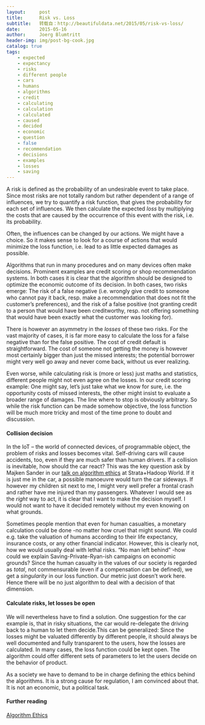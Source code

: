 ```yaml
---
layout:     post
title:      Risk vs. Loss
subtitle:   转载自：http://beautifuldata.net/2015/05/risk-vs-loss/
date:       2015-05-16
author:     Joerg Blumtritt
header-img: img/post-bg-cook.jpg
catalog: true
tags:
    - expected
    - expectancy
    - risks
    - different people
    - cars
    - humans
    - algorithms
    - credit
    - calculating
    - calculation
    - calculated
    - caused
    - decided
    - economic
    - question
    - false
    - recommendation
    - decisions
    - examples
    - losses
    - saving
---
```


A risk is defined as the probability of an undesirable event to take place. Since most risks are not totally random but rather dependent of a range of influences, we try to quantify a risk function, that gives the probability for each set of influences. We then calculate the expected *loss* by multiplying the costs that are caused by the occurrence of this event with the risk, i.e. its probability.

Often, the influences can be changed by our actions. We might have a choice. So it makes sense to look for a course of actions that would minimize the loss function, i.e. lead to as little expected damages as possible.

Algorithms that run in many procedures and on many devices often make decisions. Prominent examples are credit scoring or shop recommendation systems. In both cases it is clear that the algorithm should be designed to optimize the economic outcome of its decision. In both cases, two risks emerge: The risk of a false negative (i.e. wrongly give credit to someone who cannot pay it back, resp. make a recommendation that does not fit the customer’s preferences), and the risk of a false positive (not granting credit to a person that would have been creditworthy, resp. not offering something that would have been exactly what the customer was looking for).

There is however an asymmetry in the *losses* of these two risks. For the vast majority of cases, it is far more easy to calculate the loss for a false negative than for the false positive. The cost of credit default is straightforward. The cost of someone not getting the money is however most certainly bigger than just the missed interests; the potential borrower might very well go away and never come back, without us ever realizing.

Even worse, while calculating risk is (more or less) just maths and statistics, different people might not even agree on the losses. In our credit scoring example: One might say, let’s just take what we know for sure, i.e. the opportunity costs of missed interests, the other might insist to evaluate a broader range of damages. The line where to stop is obviously arbitrary. So while the risk function can be made somehow objective, the loss function will be much more tricky and most of the time prone to doubt and discussion.

#### Collision decision

In the IoT – the world of connected devices, of programmable object, the problem of risks and losses becomes vital. Self-driving cars will cause accidents, too, even if they are much safer than human drivers. If a collision is inevitable, how should the car react? This was the key question ask by Majken Sander in our [talk on algorithm ethics](http://strataconf.com/big-data-conference-uk-2015/public/schedule/detail/39799) at Strata+Hadoop World. If it is just me in the car, a possible manoeuvre would turn the car sideways. If however my children sit next to me, I might very well prefer a frontal crash and rather have me injured than my passengers. Whatever I would see as the *right* way to act, it is clear that I want to make the decision myself. I would not want to have it decided remotely without my even knowing on what grounds.

Sometimes people mention that even for human casualties, a monetary calculation could be done -no matter how cruel that might sound. We could e.g. take the valuation of humans according to their life expectancy, insurance costs, or any other financial indicator. However, this is clearly not, how we would usually deal with lethal risks. “No man left behind” -how could we explain Saving-Private-Ryan-ish campaigns on economic grounds? Since the human casualty in the values of our society is regarded as *total*, not commensurable (even if a compensation can be defined), we get a *singularity* in our loss function. Our metric just doesn’t work here. Hence there will be no just algorithm to deal with a decision of that dimension.

#### Calculate risks, let losses be open

We will nevertheless have to find a solution. One suggestion for the car example is, that in risky situations, the car would re-delegate the driving back to a human to let them decide.This can be generalized: Since the losses might be valuated differently by different people, it should always be well documented and fully transparent to the users, how the losses are calculated. In many cases, the loss function could be kept open. The algorithm could offer different sets of parameters to let the users decide on the behavior of product.

As a society we have to demand to be in charge defining the ethics behind the algorithms. It is a strong cause for regulation, I am convinced about that. It is not an economic, but a political task.

#### Further reading

[Algorithm Ethics](http://beautifuldata.net/2013/05/algorithm-ethics)
